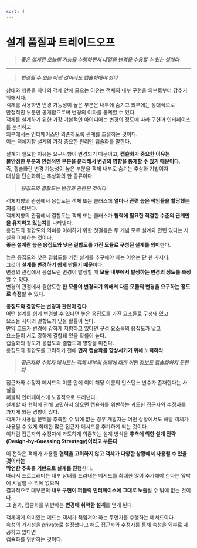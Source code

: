 ```yaml
---
sort: 4
---
```


# 설계 품질과 트레이드오프

> ***좋은 설계란 오늘의 기능을 수행하면서 내일의 변경을 수용할 수 있는 설계다***

---

> ***변경될 수 있는 어떤 것이라도 캡슐화해야 한다***

상태와 행동을 하나의 객체 안에 모으는 이유는 객체의 내부 구현을 외부로부터 감추기 위해서다.  
객체를 사용하면 변경 가능성이 높은 부분은 내부에 숨기고 외부에는 상대적으로  
안정적인 부분만 공개함으로써 변경의 여파를 통제할 수 있다.  
객체를 설계하기 위한 가장 기본적인 아이디어는 변경의 정도에 따라 구현과 인터페이스를 분리하고   
외부에서는 인터페이스만 의존하도록 관계를 조절하는 것이다.  
이는 객체지향 설계의 가장 중요한 원리인 캡슐화를 말한다.  

설계가 필요한 이유는 요구사항이 변경되기 때문이고, **캡슐화가 중요한 이유는  
불안정한 부분과 안정적인 부분을 분리해서 변경의 영향을 통제할 수 있기 때문이다**.  
즉, 캡슐화란 변경 가능성이 높은 부분을 객체 내부로 숨기는 추상화 기법이자  
대상을 단순화하는 추상화의 한 종류이다.

> ***응집도와 결합도는 변경과 관련된 것이다***

객체지향의 관점에서 응집도는 객체 또는 클래스에 **얼마나 관련 높은 책임들을 할당했는지**를 나타낸다.  
객체지향의 관점에서 결합도는 객체 또는 클래스가 **협력에 필요한 적절한 수준의 관계만을 유지하고 있는지**를 나타낸다.  
응집도와 결합도의 의미를 이해하기 위한 첫걸음은 두 개념 모두 설계와 관련 있다는 사실을 이해하는 것이다.  
**좋은 설계란 높은 응집도와 낮은 결합도를 가진 모듈로 구성된 설계를 의미**한다.

높은 응집도와 낮은 결합도를 가진 설계를 추구해야 하는 이유는 단 한 가지다.  
그것이 **설계를 변경하기 쉽게 만들기 때문**이다.  
변경의 관점에서 응집도란 변경이 발생할 때 **모듈 내부에서 발생하는 변경의 정도를 측정**할 수 있다.  
변경의 관점에서 결합도란 **한 모듈이 변경되기 위해서 다른 모듈의 변경을 요구하는 정도로 측정**할 수 있다.  

**응집도와 결합도는 변경과 관련이 깊다**.  
어떤 설계를 쉽게 변경할 수 있다면 높은 응집도를 가진 요소들로 구성돼 있고  
요소들 사이의 결합도가 낮을 활률이 높다.  
만약 코드가 변경에 강하게 저항하고 있다면 구성 요소들의 응집도가 낮고  
요소들이 서로 강하게 결합돼 있을 확률이 높다.  
캡슐화의 정도가 응집도와 결합도에 영향을 미친다.  
응집도와 결합도를 고려하기 전에 **먼저 캡슐화를 향상시키기 위해 노력하라**.  

> ***접근자와 수정자 메서드는 객체 내부의 상태에 대한 어떤 정보도 캡슐화하지 못한다***

접근자와 수정자 메서드의 이름 안에 이미 해당 이름의 인스턴스 변수가 존재한다는 사실을  
퍼블릭 인터페이스에 노골적으로 드러낸다.  
설계할 때 협력에 관해 고민하지 않으면 캡슐화를 위반하는 과도한 접근자와 수정자를 가지게 되는 경향이 있다.  
객체가 사용될 문맥을 추측할 수 밖에 없는 경우 개발자는 어떤 상황에서도 해당 객체가  
사용될 수 있게 최대한 많은 접근자 메서드를 추가하게 되는 것이다.  
이처럼 접근자와 수정자에 과도하게 의존하는 설계 방식을 **추측에 의한 설계 전략(Design-by-Guessing Streategy)이라고 부른다**.  
  
이 전략은 객체가 사용될 **협력을 고려하지 않고 객체가 다양한 상황에서 사용될 수 있을 것이라는  
막연한 추축을 기반으로 설계를 진행**한다.  
따라서 프로그래머는 내부 상태를 드러내는 메서드를 최대한 많이 추가해야 한다는 압박에 시달릴 수 밖에 없으며  
결과적으로 대부분의 **내부 구현이 퍼블릭 인터페이스에 그대로 노출**될 수 밖에 없는 것이다.  
그 결과, 캡슐화를 위반하는 **변경에 취약한 설계**를 얻게 된다.  

객체에게 의미있는 메드는 객체가 책임져야 하는 무언가를 수행하는 메서드이다.  
속성의 가시성을 private로 설정했다고 해도 접근자와 수정자를 통해 속성을 외부로 제공하고 있다면   
캡슐화를 위반하는 것이다.
  


